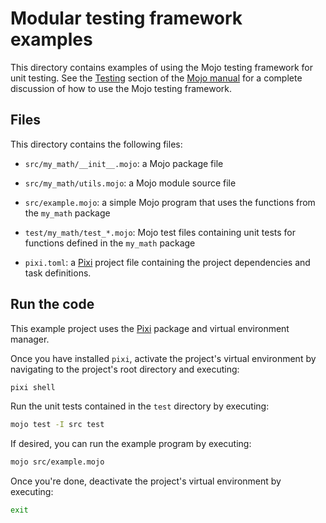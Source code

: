# Modular testing framework examples

This directory contains examples of using the Mojo testing framework for unit
testing. See the [Testing](https://docs.modular.com/mojo/tools/testing) section
of the [Mojo manual](https://docs.modular.com/mojo/manual/) for a complete
discussion of how to use the Mojo testing framework.

## Files

This directory contains the following files:

- `src/my_math/__init__.mojo`: a Mojo package file

- `src/my_math/utils.mojo`: a Mojo module source file

- `src/example.mojo`: a simple Mojo program that uses the functions from the
  `my_math` package

- `test/my_math/test_*.mojo`: Mojo test files containing unit tests for
  functions defined in the `my_math` package

- `pixi.toml`: a [Pixi](https://pixi.sh) project file
  containing the project dependencies and task definitions.

## Run the code

This example project uses the [Pixi](https://pixi.sh/latest/) package
and virtual environment manager.

Once you have installed `pixi`, activate the project's virtual environment by
navigating to the project's root directory and executing:

```bash
pixi shell
```

Run the unit tests contained in the `test` directory by executing:

```bash
mojo test -I src test
```

If desired, you can run the example program by executing:

```bash
mojo src/example.mojo
```

Once you're done, deactivate the project's virtual environment by executing:

```bash
exit
```
